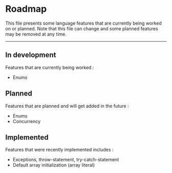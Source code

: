 # Roadmap
This file presents some language features that are currently being worked on or planned.
Note that this file can change and some planned features may be removed at any time.


---


## In development
Features that are currently being worked :

- Enums


## Planned
Features that are planned and will get added in the future :

- Enums
- Concurrency


## Implemented
Features that were recently implemented includes :

- Exceptions, throw-statement, try-catch-statement
- Default array initialization (array literal)